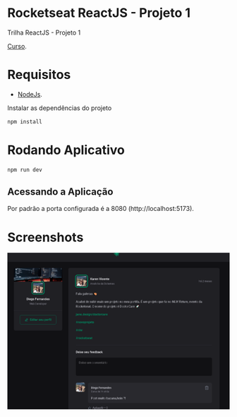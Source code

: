 # Rocketseat ReactJS - Projeto 1
Trilha ReactJS - Projeto 1

[Curso](https://www.rocketseat.com.br/ignite).

# Requisitos
- [NodeJs](https://nodejs.org/en/).

Instalar as dependências do projeto
```sh
npm install
```

# Rodando Aplicativo
```sh
npm run dev
```

## Acessando a Aplicação
Por padrão a porta configurada é a 8080 (http://localhost:5173).

# Screenshots
<p align="center">
  <img src="https://github.com/karenyov/rocketseatReactJsP1/blob/main/app.gif" width="600">
</p>

